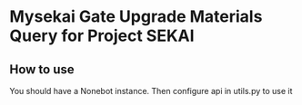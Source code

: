 # Mysekai Gate Upgrade Materials Query for Project SEKAI
## How to use
You should have a Nonebot instance.
Then configure api in utils.py to use it
